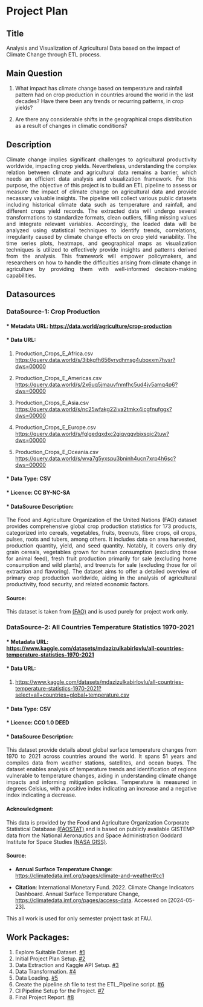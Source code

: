 # Project Plan

## Title
<!-- Give your project a short title. -->
Analysis and Visualization of Agricultural Data based on the impact of Climate Change through ETL process.


## Main Question

<!-- Think about one main question you want to answer based on the data. -->

1. What impact has climate change based on temperature and rainfall pattern had on crop production in countries around the world in the last decades? Have there been any trends or recurring patterns, in crop yields?

2. Are there any considerable shifts in the geographical crops distribution as a result of changes in climatic conditions?

## Description

<!-- Describe your data science project in max. 200 words. Consider writing about why and how you attempt it. -->

<p style="text-align: justify;">Climate change implies significant challenges to agricultural productivity worldwide, impacting crop yields. Nevertheless, understanding the complex relation between climate and agricultural data remains a barrier, which needs an efficient data analysis and visualization framework. For this purpose, the objective of this project is to build an ETL pipeline to assess or measure the impact of climate change on agricultural data and provide necassary valuable insights. The pipeline will collect various public datasets including historical climate data such as temperature and rainfall, and different crops yield records. The extracted data will undergo several transformations to standardize formats, clean outliers, filling missing values and integrate relevant variables. Accordingly, the loaded data will be analyzed using statistical techniques to identify trends, correlations, irregularity caused by climate change effects on crop yield variability. The time series plots, heatmaps, and geographical maps as visualization techniques is utilized to effectively provide insights and patterns derived from the analysis. This framework will empower policymakers, and researchers on how to handle the difficulties arising from climate change in agriculture by providing them with well-informed decision-making capabilities.</p>


## Datasources

<!-- Describe each datasources you plan to use in a section. Use the prefic "DatasourceX" where X is the id of the datasource. -->

### DataSource-1: Crop Production

#### * Metadata URL: https://data.world/agriculture/crop-production

#### * Data URL: 

1. Production_Crops_E_Africa.csv
    https://query.data.world/s/3ibkgfh656yrydhmsg4uboxxm7hysr?dws=00000

2. Production_Crops_E_Americas.csv
    https://query.data.world/s/2x6uq5jmauvfnmfhc5ud4jv5amq4p6?dws=00000

3. Production_Crops_E_Asia.csv
    https://query.data.world/s/nc25wfakg22iva2tmkx4icgfnufggx?dws=00000

4. Production_Crops_E_Europe.csv
    https://query.data.world/s/fglgedqxdxc2giqvqgvbjxsqic2tuw?dws=00000

5. Production_Crops_E_Oceania.csv
    https://query.data.world/s/wva7g5yxspu3bninh4ucn7xrp4h6sc?dws=00000

#### * Data Type: CSV

#### * Licence: CC BY-NC-SA

#### * DataSource Description:

  <p style="text-align: justify;">The Food and Agriculture Organization of the United Nations (FAO) dataset provides comprehensive global crop production statistics for 173 products, categorized into cereals, vegetables, fruits, treenuts, fibre crops, oil crops, pulses, roots and tubers, among others. It includes data on area harvested, production quantity, yield, and seed quantity. Notably, it covers only dry grain cereals, vegetables grown for human consumption (excluding those for animal feed), fresh fruit production primarily for sale (excluding home consumption and wild plants), and treenuts for sale (excluding those for oil extraction and flavoring). The dataset aims to offer a detailed overview of primary crop production worldwide, aiding in the analysis of agricultural productivity, food security, and related economic factors.</p>

#### Source: 
This dataset is taken from [(FAO)](https://www.fao.org/faostat/en/#data/QCL/visualize) and is used purely for project work only.


### DataSource-2: All Countries Temperature Statistics 1970-2021

#### * Metadata URL: https://www.kaggle.com/datasets/mdazizulkabirlovlu/all-countries-temperature-statistics-1970-2021

#### * Data URL: 

1. https://www.kaggle.com/datasets/mdazizulkabirlovlu/all-countries-temperature-statistics-1970-2021?select=all+countries+global+temperature.csv

#### * Data Type: CSV

#### * Licence: CC0 1.0 DEED

#### * DataSource Description:

  <p style="text-align: justify;">This dataset provide details about global surface temperature changes from 1970 to 2021 across countries around the world. It spans 51 years and compiles data from weather stations, satellites, and ocean buoys. The dataset enables analysis of temperature trends and identification of regions vulnerable to temperature changes, aiding in understanding climate change impacts and informing mitigation policies. Temperature is measured in degrees Celsius, with a positive index indicating an increase and a negative index indicating a decrease.</p>

#### Acknowledgment: 

This data is provided by the Food and Agriculture Organization Corporate Statistical Database [(FAOSTAT)](https://www.fao.org/faostat/en/#home) and is based on publicly available GISTEMP data from the National Aeronautics and Space Administration Goddard Institute for Space Studies [(NASA GISS)](https://data.giss.nasa.gov/).

#### Source: 

- **Annual Surface Temperature Change**: https://climatedata.imf.org/pages/climate-and-weather#cc1

- **Citation**: International Monetary Fund. 2022. Climate Change Indicators Dashboard. Annual Surface Temperature Change, https://climatedata.imf.org/pages/access-data. Accessed on [2024-05-23].


This all work is used for only semester project task at FAU.


## Work Packages:

<!-- List of work packages ordered sequentially, each pointing to an issue with more details. -->

1. Explore Suitable Dataset. [#1][i1]
2. Initial Project Plan Setup. [#2][i2]
3. Data Extraction and Kaggle API Setup. [#3][i3]
4. Data Transformation. [#4][i4]
5. Data Loading. [#5][i5]
6. Create the pipeline.sh file to test the ETL_Pipeline script. [#6][i6]
7. CI Pipeline Setup for the Project. [#7][i7]
8. Final Project Report. [#8][i8]

[i1]: https://github.com/ZeeshanAhmed13/made-template-23432274/issues/5
[i2]: https://github.com/ZeeshanAhmed13/made-template-23432274/issues/6
[i3]: https://github.com/ZeeshanAhmed13/made-template-23432274/issues/7
[i4]: https://github.com/ZeeshanAhmed13/made-template-23432274/issues/8
[i5]: https://github.com/ZeeshanAhmed13/made-template-23432274/issues/9
[i6]: https://github.com/ZeeshanAhmed13/made-template-23432274/issues/10
[i7]: https://github.com/ZeeshanAhmed13/made-template-23432274/issues/11
[i8]: https://github.com/ZeeshanAhmed13/made-template-23432274/issues/12

